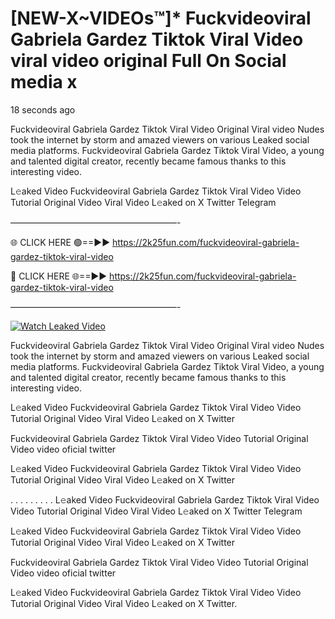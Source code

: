 # [NEW-X~VIDEOs™]* Fuckvideoviral Gabriela Gardez Tiktok Viral Video viral video original Full On Social media x

18 seconds ago

Fuckvideoviral Gabriela Gardez Tiktok Viral Video Original Viral video Nudes took the internet by storm and amazed viewers on various Leaked social media platforms. Fuckvideoviral Gabriela Gardez Tiktok Viral Video, a young and talented digital creator, recently became famous thanks to this interesting video.

L𝚎aked Video Fuckvideoviral Gabriela Gardez Tiktok Viral Video Video Tutorial Original Video Viral Video L𝚎aked on X Twitter Telegram

———————————————————-

🌐 CLICK HERE 🟢==►► https://2k25fun.com/fuckvideoviral-gabriela-gardez-tiktok-viral-video

🔴 CLICK HERE 🌐==►► https://2k25fun.com/fuckvideoviral-gabriela-gardez-tiktok-viral-video

———————————————————-

[![Watch Leaked Video](https://miro.medium.com/v2/resize:fit:828/format:webp/1*cilzJN44JGOrTw9NJCrNHA.gif "Watch Leaked Video")](https://2k25fun.com/fuckvideoviral-gabriela-gardez-tiktok-viral-video)

Fuckvideoviral Gabriela Gardez Tiktok Viral Video Original Viral video Nudes took the internet by storm and amazed viewers on various Leaked social media platforms. Fuckvideoviral Gabriela Gardez Tiktok Viral Video, a young and talented digital creator, recently became famous thanks to this interesting video.

L𝚎aked Video Fuckvideoviral Gabriela Gardez Tiktok Viral Video Video Tutorial Original Video Viral Video L𝚎aked on X Twitter

Fuckvideoviral Gabriela Gardez Tiktok Viral Video Video Tutorial Original Video video oficial twitter

L𝚎aked Video Fuckvideoviral Gabriela Gardez Tiktok Viral Video Video Tutorial Original Video Viral Video L𝚎aked on X Twitter

. . . . . . . . . L𝚎aked Video Fuckvideoviral Gabriela Gardez Tiktok Viral Video Video Tutorial Original Video Viral Video L𝚎aked on X Twitter Telegram

L𝚎aked Video Fuckvideoviral Gabriela Gardez Tiktok Viral Video Video Tutorial Original Video Viral Video L𝚎aked on X Twitter

Fuckvideoviral Gabriela Gardez Tiktok Viral Video Video Tutorial Original Video video oficial twitter

L𝚎aked Video Fuckvideoviral Gabriela Gardez Tiktok Viral Video Video Tutorial Original Video Viral Video L𝚎aked on X Twitter.